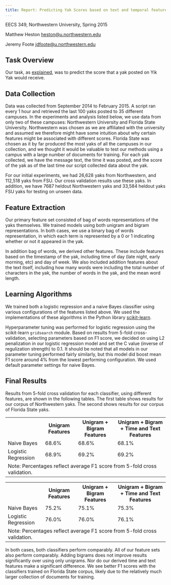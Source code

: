 ```yaml
---
title: Report: Predicting Yak Scores based on text and temporal features
...
```


EECS 349, Northwestern University, Spring 2015

Matthew Heston
<heston@u.northwestern.edu>

Jeremy Foote
<jdfoote@u.northwestern.edu>

Task Overview
---------------

Our task, as [explained](abstract.html), was to predict the score that a yak posted on Yik Yak would receive. 

Data Collection
----------------

Data was collected from September 2014 to February 2015. A script ran every 1
hour and retrieved the last 100 yaks posted to 35 different campuses. In the
experiments and analysis listed below, we use data from only two of these
campuses: Northwestern University and Florida State University. Northwestern was
chosen as we are affiliated with the university and assumed we therefore might
have some intuition about why certain features might be associated with
different scores. Florida State was chosen as it by far produced the most yaks
of all the campuses in our collection, and we thought it would be valuable to
test our methods using a campus with a large number of documents for training.
For each yak collected, we have the message text, the time it was posted, and
the score of the yak as of the last time our script collected data about the
yak.

For our initial experiments, we had 26,628 yaks from Northwestern, and 112,518
yaks from FSU. Our cross validation results use these yaks. In addition, we have
7687 heldout Northwestern yaks and 33,584 heldout yaks FSU yaks for testing on
unseen data.

Feature Extraction
----------------

Our primary feature set consisted of bag of words representations of the yaks
themselves. We trained models using both unigram and bigram representations. In
both cases, we use a binary bag of words representation, in which each term is
represented by a 0 or 1 indicating whether or not it appeared in the yak.

In addition bag of words, we derived other features. These include features
based on the timestamp of the yak, including time of day (late night, early
morning, etc) and day of week. We also included addition features about the text
itself, including how many words were including the total number of characters
in the yak, the number of words in the yak, and the mean word length.


Learning Algorithms
-------------------

We trained both a logistic regression and a naive Bayes classifier using various
configurations of the features listed above. We used the implementations of
these algorithms in the Python library
[scikit-learn](http://scikit-learn.org/).

Hyperparameter tuning was performed for logistic regression using the
scikit-learn `gridsearch` module. Based on results from 5-fold cross-validation,
selecting parameters based on F1 score, we decided on using L2 penalization in
our logistic regression model and set the C value (inverse of regulization
strength) to 0.1. It should be noted that all models in our parameter tuning
performed fairly similarly, but this model did boost mean F1 score around 4%
from the lowest performing configuration. We used default parameter settings for
naive Bayes.

Final Results
-----------------

Results from 5-fold cross validation for each classifier, using different
features, are shown in the following tables. The first table shows results for
our corpus of Northwestern yaks. The second shows results for our corpus of
Florida State yaks.

<table>
  <tr>
    <th></th>
    <th>Unigram Features</th>
    <th>Unigram + Bigram Features</th>
    <th>Unigram + Bigram + Time and Text Features</th>
  </tr>
  <tr>
    <td>Naive Bayes</td>
    <td>68.6%</td>
    <td>68.6%</td>
    <td>68.1%</td>
  </tr>
  <tr>
    <td>Logistic Regression</td>
    <td>68.9%</td>
    <td>69.2%</td>
    <td>69.2%</td>
  </tr>
  <tr>
    <td colspan="4">Note: Percentages reflect average F1 score from 5-fold cross validation.</td>
  </tr>
</table>

<table>
  <tr>
    <th></th>
    <th>Unigram Features</th>
    <th>Unigram + Bigram Features</th>
    <th>Unigram + Bigram + Time and Text Features</th>
  </tr>
  <tr>
    <td>Naive Bayes</td>
    <td>75.2%</td>
    <td>75.1%</td>
    <td>75.3%</td>
  </tr>
  <tr>
    <td>Logistic Regression</td>
    <td>76.0%</td>
    <td>76.0%</td>
    <td>76.1%</td>
  </tr>
  <tr>
    <td colspan="4">Note: Percentages reflect average F1 score from 5-fold cross validation.</td>
  </tr>
</table>

In both cases, both classifiers perform comparably. All of our feature sets also
perform comparably. Adding bigrams does not improve results significantly over
using only unigrams. Nor do our derived time and text features make a
significant difference. We see better F1 scores with the classifiers trained on
Florida State corpus, likely due to the relatively much larger collection of
documents for training.
